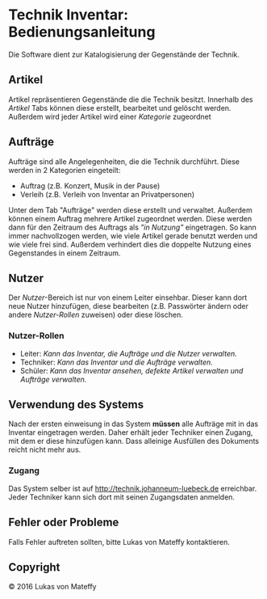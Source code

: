 # Technik Inventar: Bedienungsanleitung

Die Software dient zur Katalogisierung der Gegenstände der Technik.

## Artikel
Artikel repräsentieren Gegenstände die die Technik besitzt. Innerhalb des *Artikel* Tabs können diese erstellt, bearbeitet und gelöscht werden. Außerdem wird jeder Artikel wird einer *Kategorie* zugeordnet

## Aufträge
Aufträge sind alle Angelegenheiten, die die Technik durchführt. Diese werden in 2 Kategorien eingeteilt:
- Auftrag (z.B. Konzert, Musik in der Pause)
- Verleih (z.B. Verleih von Inventar an Privatpersonen)

Unter dem Tab "Aufträge" werden diese erstellt und verwaltet. Außerdem können einem Auftrag mehrere Artikel zugeordnet werden. Diese werden dann für den Zeitraum des Auftrags als *"in Nutzung"* eingetragen. So kann immer nachvollzogen werden, wie viele Artikel gerade benutzt werden und wie viele frei sind. Außerdem verhindert dies die doppelte Nutzung eines Gegenstandes in einem Zeitraum.

## Nutzer
Der *Nutzer*-Bereich ist nur von einem Leiter einsehbar. Dieser kann dort neue Nutzer hinzufügen, diese bearbeiten (z.B. Passwörter ändern oder andere *Nutzer-Rollen* zuweisen) oder diese löschen.

### Nutzer-Rollen
- Leiter: *Kann das Inventar, die Aufträge und die Nutzer verwalten.*
- Techniker: *Kann das Inventar und die Aufträge verwalten.*
- Schüler: *Kann das Inventar ansehen, defekte Artikel verwalten und Aufträge verwalten.*




## Verwendung des Systems
Nach der ersten einweisung in das System **müssen** alle Aufträge mit in das Inventar eingetragen werden. Daher erhält jeder Techniker einen Zugang, mit dem er diese hinzufügen kann. Dass alleinige Ausfüllen des Dokuments reicht nicht mehr aus.

### Zugang
Das System selber ist auf http://technik.johanneum-luebeck.de erreichbar.
Jeder Techniker kann sich dort mit seinen Zugangsdaten anmelden.

## Fehler oder Probleme
Falls Fehler auftreten sollten, bitte Lukas von Mateffy kontaktieren.

## Copyright
© 2016 Lukas von Mateffy

